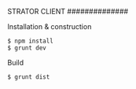 STRATOR CLIENT
##############

Installation & construction

    $ npm install
    $ grunt dev

Build

    $ grunt dist
